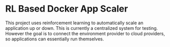 # RL Based Docker App Scaler

This project uses reinforcement learning to automatically scale an application up or down.
This is currently a centralized system for testing.
However the goal is to connect the environment provider to cloud providers,
so applications can essentially run themselves.
